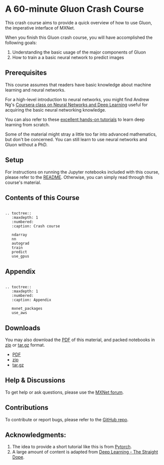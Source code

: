 # A 60-minute Gluon Crash Course

This crash course aims to provide a quick overview of how to use Gluon, the imperative interface of MXNet.

When you finish this Gluon crash course, you will have accomplished the following goals:

1. Understanding the basic usage of the major components of Gluon
2. How to train a a basic neural network to predict images


## Prerequisites
This course assumes that readers have basic knowledge about machine learning and neural networks.

For a high-level introduction to neural networks, you might find Andrew Ng's [Coursera class on Neural Networks and Deep Learning](https://www.coursera.org/learn/neural-networks-deep-learning) useful for acquiring the basic neural networking knowledge.

You can also refer to these
[excellent hands-on tutorials](http://gluon.mxnet.io/) to learn deep learning from scratch.

Some of the material might stray a little too far into advanced mathematics, but don't be concerned. You can still learn to use neural networks and Gluon without a PhD.

## Setup
For instructions on running the Jupyter notebooks included with this course, please refer to the [README](https://github.com/mli/gluon-crash-course/blob/master/README.md). Otherwise, you can simply read through this course's material.


## Contents of this Course

```eval_rst

.. toctree::
   :maxdepth: 1
   :numbered:
   :caption: Crash course

   ndarray
   nn
   autograd
   train
   predict
   use_gpus
```

## Appendix

```eval_rst

.. toctree::
   :maxdepth: 1
   :numbered:
   :caption: Appendix

   mxnet_packages
   use_aws

```

## Downloads
You may also download the [PDF](gluon_crash_course.pdf) of this material, and packed
notebooks in [zip](gluon_crash_course.zip) or
[tar.gz](gluon_crash_course.tar.gz) format.
* [PDF](gluon_crash_course.pdf)
* [zip](gluon_crash_course.zip)
* [tar.gz](gluon_crash_course.tar.gz)


## Help & Discussions
To get help or ask questions, please use the [MXNet forum](https://discuss.mxnet.io/).


## Contributions
To contribute or report bugs, please refer to the [GitHub repo](https://github.com/mli/gluon-crash-course).


## Acknowledgments:
1. The idea to provide a short tutorial like this is from [Pytorch](http://pytorch.org/tutorials/beginner/deep_learning_60min_blitz.html).
1. A large amount of content is adapted from [Deep Learning - The Straight Dope](http://gluon.mxnet.io/).
